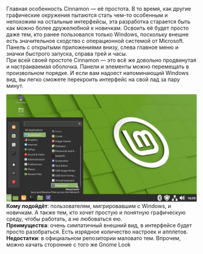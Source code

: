 Главная особенность Cinnamon — её простота. В то время, как другие графические окружения пытаются стать чем-то особенным и непохожим на остальные интерфейсы, эта разработка старается быть как можно более дружелюбной к новичкам. Освоить её будет просто даже тем, кто ранее пользовался только Windows, поскольку внешне есть значительное сходство с операционной системой от Microsoft. Панель с открытыми приложениями внизу, слева главное меню и значки быстрого запуска, справа трей и часы.  
При всей своей простоте Cinnamon — это всё же довольно продвинутая и настраиваемая оболочка. Панели и элементы можно перемещать в произвольном порядке. И если вам надоест напоминающий Windows вид, вы легко сможете перекроить интерфейс на свой лад за пару минут.


![image.png](./images/obolochka-cinnamon_1.png)  
**Кому подойдёт**: пользователям, мигрировавшим с Windows, и новичкам. А также тем, кто хочет простую и понятную графическую среду, чтобы работать, а не любоваться ею.  
**Преимущества**: очень симпатичный внешний вид, в интерфейсе будет просто разобраться. Есть изрядное количество настроек и апплетов.  
**Недостатки**: в официальном репозитории маловато тем. Впрочем, можно качать сторонние с того же Gnome Look

